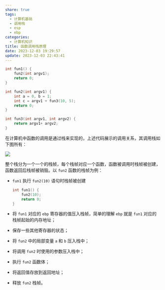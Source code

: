 ```yaml
---
share: true
tags:
  - 计算机基础
  - 调用栈
  - esp
  - ebp
categories:
  - 计算机知识
title: 函数调用栈原理
date: 2023-12-03 19:29:57
update: 2023-12-03 22:43:41
---
```



```c
int fun1() {
    fun2(int argv1);
    return 0;
}

int fun2(int argv1) {
    int a = 0, b = 1;
    int c = argv1 + fun3(10, 5);
    return 0;
}

int fun3(int argv1, int argv2) {
    return argv1+ argv2;
}
```

在计算机中函数的调用是通过栈来实现的，上述代码展示的调用关系，其调用栈如下图所有：

![](/images/函数调用栈原理_image_1.png)

整个栈分为一个一个的栈帧，每个栈帧对应一个函数，函数被调用时栈帧被创建，函数返回后栈帧被销毁。以 `fun2` 函数的栈帧为例：

- `fun1` 执行 `fun2(10)` 语句时栈帧被创建

    ```c
    int fun1() {
        fun2(10);
        return 0;
    }
    ```

- 将 `fun1` 对应的 `ebp` 寄存器的值压入栈帧，简单的理解 `ebp` 就是 `fun1` 对应的栈帧起始的内存地址；
- 保存一些其他寄存器的状态；
- 将 `fun2` 中的局部变量 `a` 和 `b` 压入栈中；
- 将调用 `fun2` 时使用的参数压入栈中；
- 执行 `fun2` 函数体；
- 将返回值存放到返回地址；
- 释放 `fun2` 栈帧。